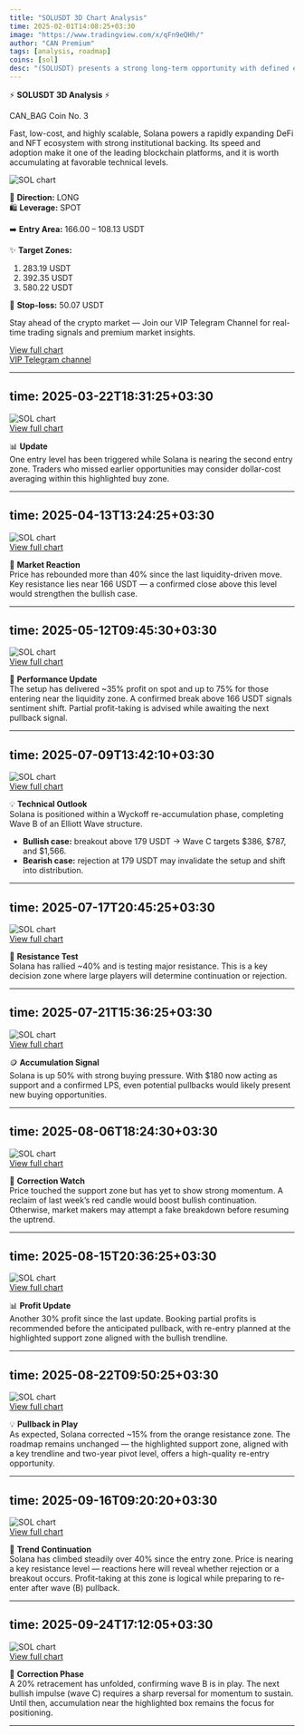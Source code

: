 ```yaml
---
title: "SOLUSDT 3D Chart Analysis"
time: 2025-02-01T14:08:25+03:30
image: "https://www.tradingview.com/x/qFn9eQHh/"
author: "CAN Premium"
tags: [analysis, roadmap]
coins: [sol]
desc: "(SOLUSDT) presents a strong long-term opportunity with defined entry zones, multi-level targets, and a protective stop-loss."
---
```


⚡️ **SOLUSDT 3D Analysis** ⚡️  

CAN_BAG Coin No. 3  

Fast, low-cost, and highly scalable, Solana powers a rapidly expanding DeFi and NFT ecosystem with strong institutional backing. Its speed and adoption make it one of the leading blockchain platforms, and it is worth accumulating at favorable technical levels.  

![SOL chart](https://www.tradingview.com/x/qFn9eQHh/)  

🔼 **Direction:** LONG  
🛍 **Leverage:** SPOT  

➡️ **Entry Area:** 166.00 – 108.13 USDT  

✨ **Target Zones:**  
1. 283.19 USDT  
2. 392.35 USDT  
3. 580.22 USDT  

🔴 **Stop-loss:** 50.07 USDT  

Stay ahead of the crypto market — Join our VIP Telegram Channel for real-time trading signals and premium market insights. 

[View full chart](https://www.tradingview.com/x/qFn9eQHh/)  
[VIP Telegram channel](https://t.me/+2znhsiCGpI81MzQ0)

---
time: 2025-03-22T18:31:25+03:30
---

![SOL chart](https://www.tradingview.com/x/lV6fZaU7/)  
[View full chart](https://www.tradingview.com/x/lV6fZaU7/)  

📊 **Update**  
One entry level has been triggered while Solana is nearing the second entry zone. Traders who missed earlier opportunities may consider dollar-cost averaging within this highlighted buy zone.

---
time: 2025-04-13T13:24:25+03:30
---

![SOL chart](https://www.tradingview.com/x/OGqthJ98/)  
[View full chart](https://www.tradingview.com/x/OGqthJ98/)  

🔎 **Market Reaction**  
Price has rebounded more than 40% since the last liquidity-driven move. Key resistance lies near 166 USDT — a confirmed close above this level would strengthen the bullish case.

---
time: 2025-05-12T09:45:30+03:30
---

![SOL chart](https://www.tradingview.com/x/pyJmZdTN/)  
[View full chart](https://www.tradingview.com/x/pyJmZdTN/)  

🚀 **Performance Update**  
The setup has delivered ~35% profit on spot and up to 75% for those entering near the liquidity zone. A confirmed break above 166 USDT signals sentiment shift. Partial profit-taking is advised while awaiting the next pullback signal.

---
time: 2025-07-09T13:42:10+03:30
---

![SOL chart](https://www.tradingview.com/x/Bi5Uq63N/)  
[View full chart](https://www.tradingview.com/x/Bi5Uq63N/)  

💡 **Technical Outlook**  
Solana is positioned within a Wyckoff re-accumulation phase, completing Wave B of an Elliott Wave structure.  
- **Bullish case:** breakout above 179 USDT → Wave C targets $386, $787, and $1,566.  
- **Bearish case:** rejection at 179 USDT may invalidate the setup and shift into distribution.

---
time: 2025-07-17T20:45:25+03:30
---

![SOL chart](https://www.tradingview.com/x/6kCNSwDC/)  
[View full chart](https://www.tradingview.com/x/6kCNSwDC/)  

📌 **Resistance Test**  
Solana has rallied ~40% and is testing major resistance. This is a key decision zone where large players will determine continuation or rejection.

---
time: 2025-07-21T15:36:25+03:30
---

![SOL chart](https://www.tradingview.com/x/Ok08tME1/)  
[View full chart](https://www.tradingview.com/x/Ok08tME1/)  

🪙 **Accumulation Signal**  
Solana is up 50% with strong buying pressure. With $180 now acting as support and a confirmed LPS, even potential pullbacks would likely present new buying opportunities.

---
time: 2025-08-06T18:24:30+03:30
---

![SOL chart](https://www.tradingview.com/x/QTN3rm2G/)  
[View full chart](https://www.tradingview.com/x/QTN3rm2G/)  

🔎 **Correction Watch**  
Price touched the support zone but has yet to show strong momentum. A reclaim of last week’s red candle would boost bullish continuation. Otherwise, market makers may attempt a fake breakdown before resuming the uptrend.

---
time: 2025-08-15T20:36:25+03:30
---

![SOL chart](https://www.tradingview.com/x/p8EO8qry/)  
[View full chart](https://www.tradingview.com/x/p8EO8qry/)  

📊 **Profit Update**  
Another 30% profit since the last update. Booking partial profits is recommended before the anticipated pullback, with re-entry planned at the highlighted support zone aligned with the bullish trendline.

---
time: 2025-08-22T09:50:25+03:30
---

![SOL chart](https://www.tradingview.com/x/S6amEEAg/)  
[View full chart](https://www.tradingview.com/x/S6amEEAg/)  

💡 **Pullback in Play**  
As expected, Solana corrected ~15% from the orange resistance zone. The roadmap remains unchanged — the highlighted support zone, aligned with a key trendline and two-year pivot level, offers a high-quality re-entry opportunity.

---
time: 2025-09-16T09:20:20+03:30
---

![SOL chart](https://www.tradingview.com/x/TH7Dp3ja/)  
[View full chart](https://www.tradingview.com/x/TH7Dp3ja/)  

🚀 **Trend Continuation**  
Solana has climbed steadily over 40% since the entry zone. Price is nearing a key resistance level — reactions here will reveal whether rejection or a breakout occurs. Profit-taking at this zone is logical while preparing to re-enter after wave (B) pullback.

---
time: 2025-09-24T17:12:05+03:30
---

![SOL chart](https://www.tradingview.com/x/2kcWl7tb/)  
[View full chart](https://www.tradingview.com/x/2kcWl7tb/)  

📌 **Correction Phase**  
A 20% retracement has unfolded, confirming wave B is in play. The next bullish impulse (wave C) requires a sharp reversal for momentum to sustain. Until then, accumulation near the highlighted box remains the focus for positioning.

---